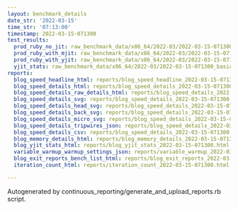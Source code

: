 ```yaml
---
layout: benchmark_details
date_str: '2022-03-15'
time_str: '07:13:00'
timestamp: 2022-03-15-071300
test_results:
  prod_ruby_no_jit: raw_benchmark_data/x86_64/2022-03/2022-03-15-071300_basic_benchmark_prod_ruby_no_jit.json
  prod_ruby_with_mjit: raw_benchmark_data/x86_64/2022-03/2022-03-15-071300_basic_benchmark_prod_ruby_with_mjit.json
  prod_ruby_with_yjit: raw_benchmark_data/x86_64/2022-03/2022-03-15-071300_basic_benchmark_prod_ruby_with_yjit.json
  yjit_stats: raw_benchmark_data/x86_64/2022-03/2022-03-15-071300_basic_benchmark_yjit_stats.json
reports:
  blog_speed_headline_html: reports/blog_speed_headline_2022-03-15-071300.html
  blog_speed_details_html: reports/blog_speed_details_2022-03-15-071300.html
  blog_speed_details_raw_details_html: reports/blog_speed_details_2022-03-15-071300.raw_details.html
  blog_speed_details_svg: reports/blog_speed_details_2022-03-15-071300.svg
  blog_speed_details_head_svg: reports/blog_speed_details_2022-03-15-071300.head.svg
  blog_speed_details_back_svg: reports/blog_speed_details_2022-03-15-071300.back.svg
  blog_speed_details_micro_svg: reports/blog_speed_details_2022-03-15-071300.micro.svg
  blog_speed_details_tripwires_json: reports/blog_speed_details_2022-03-15-071300.tripwires.json
  blog_speed_details_csv: reports/blog_speed_details_2022-03-15-071300.csv
  blog_memory_details_html: reports/blog_memory_details_2022-03-15-071300.html
  blog_yjit_stats_html: reports/blog_yjit_stats_2022-03-15-071300.html
  variable_warmup_warmup_settings_json: reports/variable_warmup_2022-03-15-071300.warmup_settings.json
  blog_exit_reports_bench_list_html: reports/blog_exit_reports_2022-03-15-071300.bench_list.html
  iteration_count_html: reports/iteration_count_2022-03-15-071300.html

---
```

Autogenerated by continuous_reporting/generate_and_upload_reports.rb script.
